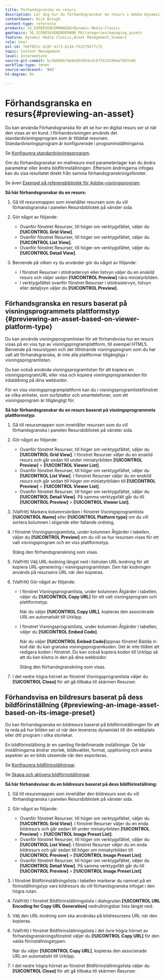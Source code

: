 ```yaml
---
title: Förhandsgranska en resurs
description: Lär dig hur du förhandsgranskar en resurs i Adobe Dynamic Media Classic.
contentOwner: Rick Brough
content-type: reference
products: SG_EXPERIENCEMANAGER/Dynamic-Media-Classic
geptopics: SG_SCENESEVENONDEMAND_PK/categories/managing_assets
feature: Dynamic Media Classic,Asset Management,Viewers
role: User
exl-id: 7e6f652c-b197-4171-b11b-f532795f7cf2
topic: Content Management
level: Intermediate
source-git-commit: bc3b696bfde0ed55894cdcbf3533299ae7697e98
workflow-type: tm+mt
source-wordcount: '943'
ht-degree: 0%

---
```


# Förhandsgranska en resurs{#previewing-an-asset}

Du kan använda Förhandsgranska för att se hur en digital resurs ser ut när den visas av en kund. I förhandsvisningen används det standardvisningsprogram som är tilldelat resursen. Standardvisningsprogram är konfigurerade i programinställningarna.

Se [Konfigurera standardvisningsprogram](application-setup.md#configuring_default_viewers).

Om du förhandsgranskar en mallresurs med parameterlager kan du ändra parametrar eller ändra bildförinställningen. Eftersom ändringarna infogas kan du visa resultatet direkt från samma förhandsgranskningsfönster.

Se även [Exempel på referensbibliotek för Adobe-visningsprogram](https://landing.adobe.com/en/na/dynamic-media/ctir-2755/live-demos.html).

**Så här förhandsgranskar du en resurs:**

1. Gå till resursmappen som innehåller resursen som du vill förhandsgranska i panelen Resursbibliotek på vänster sida.
1. Gör något av följande:

   * Ovanför fönstret Resurser, till höger om verktygsfältet, väljer du **[!UICONTROL Grid View]**.
   * Ovanför fönstret Resurser, till höger om verktygsfältet, väljer du **[!UICONTROL List View]**.
   * Ovanför fönstret Resurser, till höger om verktygsfältet, väljer du **[!UICONTROL Detail View]**.

1. Beroende på vilken vy du använder gör du något av följande:

   * I fönstret Resurser i stödrastervyn eller listvyn väljer du en enskild resurs och väljer sedan **[!UICONTROL Preview]** nära miniatyrbilden.
   * I verktygsfältet ovanför fönstret Resurser i stödrastervyn, listvyn eller detaljvyn väljer du **[!UICONTROL Preview]**.

## Förhandsgranska en resurs baserat på visningsprogrammets plattformstyp {#previewing-an-asset-based-on-viewer-platform-type}

Du kan använda visningsprogramlistan för att förhandsvisa hur en resurs visas på en viss typ av visningsprogramplattform, till exempel HTML5. Beroende på resurstypen och det tillhörande visningsprogram som du har valt att förhandsgranska, är inte alla plattformar tillgängliga i visningsprogramlistan.

Du kan också använda visningsprogramlistan för att kopiera en visningsprogramURL eller visa och kopiera visningsprogramkoden för inbäddning på dina webbsidor.

För en viss visningsprogramplattform kan du i visningsprogramlistefönstret se vilka enheter, som surfplattor och smarttelefoner, som ett visningsprogram är tillgängligt för.

**Så här förhandsgranskar du en resurs baserat på visningsprogrammets plattformstyp:**

1. Gå till resursmappen som innehåller resursen som du vill förhandsgranska i panelen Resursbibliotek på vänster sida.
1. Gör något av följande:

   * Ovanför fönstret Resurser, till höger om verktygsfältet, väljer du **[!UICONTROL Grid View]**. I fönstret Resurser väljer du en enskild resurs och går sedan till under miniatyrbilden **[!UICONTROL Preview]** > **[!UICONTROL Viewer List]**.
   * Ovanför fönstret Resurser, till höger om verktygsfältet, väljer du **[!UICONTROL List View]**. I fönstret Resurser väljer du en enskild resurs och går sedan till höger om miniatyrbilden till **[!UICONTROL Preview]** > **[!UICONTROL Viewer List]**.
   * Ovanför fönstret Resurser, till höger om verktygsfältet, väljer du **[!UICONTROL Detail View]**. På samma verktygsfält går du till **[!UICONTROL Preview]** > **[!UICONTROL Viewer List]**.

1. (Valfritt) Markera kolumnrubriken i fönstret Visningsprogramlista **[!UICONTROL Name]** eller **[!UICONTROL Platform type]** om du vill sortera kolumnen i stigande eller fallande ordning.
1. I fönstret Visningsprogramlista, under kolumnen Åtgärder i tabellen, väljer du **[!UICONTROL Preview]** om du vill se hur resursen visas för ett valt visningsprogram och en viss plattformstyp.

   Stäng den förhandsgranskning som visas.

1. (Valfritt) Välj URL-kodning längst ned i listrutan URL-kodning för att kopiera URL-generering i visningsprogramlistan. Den här kodningen används på resursens URL när den kopieras.
1. (Valfritt) Gör något av följande:

   * I fönstret Visningsprogramlista, under kolumnen Åtgärder i tabellen, väljer du **[!UICONTROL Copy URL]** för ett valt visningsprogram och plattformstyp.

     När du väljer **[!UICONTROL Copy URL]**, kopieras den associerade URL:en automatiskt till Urklipp.

   * I fönstret Visningsprogramlista, under kolumnen Åtgärder i tabellen, väljer du **[!UICONTROL Embed Code]**.

     När du väljer **[!UICONTROL Embed Code]**&#x200B;öppnas fönstret Bädda in kod där du kan granska visningsprogramkoden. Det är inte tillåtet att redigera koden i fönstret. Du kan också kopiera koden till Urklipp så att du kan klistra in den på dina webbsidor.

     Stäng den förhandsgranskning som visas.

1. I det nedre högra hörnet av fönstret Visningsprogramlista väljer du **[!UICONTROL Close]** för att gå tillbaka till skärmen Resurser.

## Förhandsvisa en bildresurs baserat på dess bildförinställning {#previewing-an-image-asset-based-on-its-image-preset}

Du kan förhandsgranska en bildresurs baserat på bildförinställningen för att ta reda på hur bilden ser ut när den levereras dynamiskt till din webbplats eller ditt program i olika storlekar.

En bildförinställning är en samling fördefinierade inställningar. De här inställningarna ändrar storlek, bildkvalitet, format, upplösning och andra aspekter av en bilds utseende när den exporteras.

Se [Konfigurera bildförinställningar](setting-image-presets.md#setting_up_image_presets).

Se [Skapa och aktivera bildförinställningar](creating-enabling-image-presets.md#creating_and_enabling_image_presets).

**Så här förhandsvisar du en bildresurs baserat på dess bildförinställning:**

1. Gå till resursmappen som innehåller den bildresurs som du vill förhandsgranska i panelen Resursbibliotek på vänster sida.
1. Gör något av följande:

   * Ovanför fönstret Resurser, till höger om verktygsfältet, väljer du **[!UICONTROL Grid View]**. I fönstret Resurser väljer du en enda bildresurs och går sedan till under miniatyrbilden **[!UICONTROL Preview]** > **[!UICONTROL Image Preset List]**.
   * Ovanför fönstret Resurser, till höger om verktygsfältet, väljer du **[!UICONTROL List View]**. I fönstret Resurser väljer du en enda bildresurs och går sedan till höger om miniatyrbilden till **[!UICONTROL Preview]** > **[!UICONTROL Image Preset List]**.
   * Ovanför fönstret Resurser, till höger om verktygsfältet, väljer du **[!UICONTROL Detail View]**. På samma verktygsfält går du till **[!UICONTROL Preview]** > **[!UICONTROL Image Preset List]**.

1. I fönstret Bildförinställningslista i tabellen markerar du namnet på en förinställningstyp vars bildresurs du vill förhandsgranska infogat i den högra rutan.
1. (Valfritt) I fönstret Bildförinställningslista i dialogrutan **[!UICONTROL URL Encoding for Copy URL Generation]** nedrullningsbar lista längst ned.
1. Välj den URL-kodning som ska användas på bildresursens URL när den kopieras.
1. (Valfritt) I fönstret Bildförinställningslista i det övre högra hörnet av förhandsgranskningsfönstret väljer du **[!UICONTROL Copy URL]** för den valda förinställningstypen.

   När du väljer **[!UICONTROL Copy URL]**, kopieras den associerade URL:en automatiskt till Urklipp.

1. I det nedre högra hörnet av fönstret Bildförinställningslista väljer du **[!UICONTROL Close]** för att gå tillbaka till skärmen Resurser.
